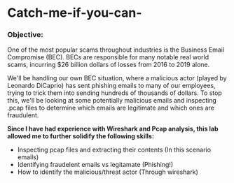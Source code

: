 # Catch-me-if-you-can-

### Objective:
One of the most popular scams throughout industries is the Business Email Compromise (BEC). BECs are responsible for many notable real world scams, incurring $26 billion dollars of losses from 2016 to 2019 alone.

We'll be handling our own BEC situation, where a malicious actor (played by Leonardo DiCaprio) has sent phishing emails to many of our employees, trying to trick them into sending hundreds of thousands of dollars. To stop this, we'll be looking at some potentially malicious emails and inspecting .pcap files to determine which emails are legitimate and which ones are fraudulent.


 **Since I have had experience with Wireshark and Pcap analysis, this lab allowed me to further solidify the following skills:**
- Inspecting pcap files and extracting their contents (In this scenario emails)
- Identifying fraudelent emails vs legitamate (Phishing!)
- How to identify the malicious/threat actor (Through wireshark)

